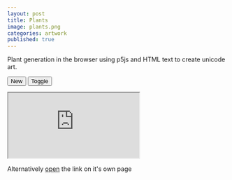 ```yaml
---
layout: post
title: Plants
image: plants.png
categories: artwork
published: true
---
```


Plant generation in the browser using p5js and HTML text to create unicode art.

<button id="new" onclick="reload()">New</button>
<button id="toggle" onclick="toggle()">Toggle</button>

<iframe id="iframe" src="https://allyradomski.art/p5js/plants/" title="plants">
</iframe>

<script>
    let iframe = document.getElementById("iframe");
    let main = document.getElementById("main");
    function reload() {
        iframe.dispatchEvent(new Event("focus"));
        iframe.dispatchEvent(new KeyboardEvent("keydown'", {"key": "r"}));
    }
    function toggle() {
        iframe.dispatchEvent(new Event("focus"));
        iframe.dispatchEvent(new KeyboardEvent("keydown'", {"key": " "}));
    }
    function resize() {
        iframe.style.width = (main.clientWidth - 2) + "px";
        iframe.style.height = ((main.clientWidth - 2) * 0.5625) + "px";
    }
    resize();
    window.onresize = resize;
</script>

Alternatively [open](https://allyradomski.art/p5js/plants/) the link on it's own page